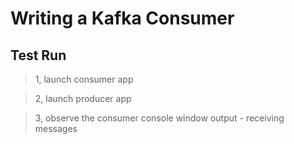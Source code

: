 # Writing a Kafka Consumer

## Test Run

> 1, launch consumer app

> 2, launch producer app

> 3, observe the consumer console window output - receiving messages
